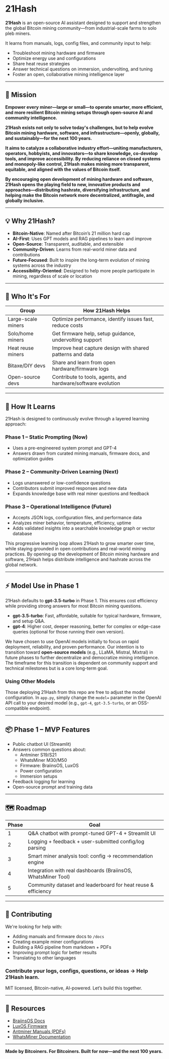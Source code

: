 # 21Hash

**21Hash** is an open-source AI assistant designed to support and strengthen the global Bitcoin mining community—from industrial-scale farms to solo pleb miners.

It learns from manuals, logs, config files, and community input to help:
- Troubleshoot mining hardware and firmware
- Optimize energy use and configurations
- Share heat reuse strategies
- Answer technical questions on immersion, undervolting, and tuning
- Foster an open, collaborative mining intelligence layer

---

## 🚀 Mission
**Empower every miner—large or small—to operate smarter, more efficient, and more resilient Bitcoin mining setups through open-source AI and community intelligence.** 

**21Hash exists not only to solve today's challenges, but to help evolve Bitcoin mining hardware, software, and infrastructure—openly, globally, and sustainably—for the next 100 years.**

**It aims to catalyze a collaborative industry effort—uniting manufacturers, operators, hobbyists, and innovators—to share knowledge, co-develop tools, and improve accessibility. By reducing reliance on closed systems and monopoly-like control, 21Hash makes mining more transparent, equitable, and aligned with the values of Bitcoin itself.**

**By encouraging open development of mining hardware and software, 21Hash opens the playing field to new, innovative products and approaches—distributing hashrate, diversifying infrastructure, and helping make the Bitcoin network more decentralized, antifragile, and globally inclusive.**

---

## 💡 Why 21Hash?
- **Bitcoin-Native**: Named after Bitcoin’s 21 million hard cap
- **AI-First**: Uses GPT models and RAG pipelines to learn and improve
- **Open-Source**: Transparent, auditable, and extensible
- **Community-Driven**: Learns from real-world miner data and contributions
- **Future-Focused**: Built to inspire the long-term evolution of mining systems across the industry
- **Accessibility-Oriented**: Designed to help more people participate in mining, regardless of scale or location

---

## 🔧 Who It's For
| Group | How 21Hash Helps |
|-------|------------------|
| Large-scale miners | Optimize performance, identify issues fast, reduce costs |
| Solo/home miners | Get firmware help, setup guidance, undervolting support |
| Heat reuse miners | Improve heat capture design with shared patterns and data |
| Bitaxe/DIY devs | Share and learn from open hardware/firmware logs |
| Open-source devs | Contribute to tools, agents, and hardware/software evolution |

---

## 🧠 How It Learns

21Hash is designed to continuously evolve through a layered learning approach:

### Phase 1 – Static Prompting (Now)
- Uses a pre-engineered system prompt and GPT-4
- Answers drawn from curated mining manuals, firmware docs, and optimization guides

### Phase 2 – Community-Driven Learning (Next)
- Logs unanswered or low-confidence questions
- Contributors submit improved responses and new data
- Expands knowledge base with real miner questions and feedback

### Phase 3 – Operational Intelligence (Future)
- Accepts JSON logs, configuration files, and performance data
- Analyzes miner behavior, temperature, efficiency, uptime
- Adds validated insights into a searchable knowledge graph or vector database

This progressive learning loop allows 21Hash to grow smarter over time, while staying grounded in open contributions and real-world mining practices. By opening up the development of Bitcoin mining hardware and software, 21Hash helps distribute intelligence and hashrate across the global network.

---

## ⚡ Model Use in Phase 1

21Hash defaults to **gpt-3.5-turbo** in Phase 1. This ensures cost efficiency while providing strong answers for most Bitcoin mining questions.

- **gpt-3.5-turbo**: Fast, affordable, suitable for typical hardware, firmware, and setup Q&A.
- **gpt-4**: Higher cost, deeper reasoning, better for complex or edge-case queries (optional for those running their own version).

We have chosen to use OpenAI models initially to focus on rapid deployment, reliability, and proven performance. Our intention is to transition toward **open-source models** (e.g., LLaMA, Mistral, Mixtral) in future phases to further decentralize and democratize mining intelligence. The timeframe for this transition is dependent on community support and technical milestones but is a core long-term goal.

### Using Other Models
Those deploying 21Hash from this repo are free to adjust the model configuration. In `app.py`, simply change the `model=` parameter in the OpenAI API call to your desired model (e.g., `gpt-4`, `gpt-3.5-turbo`, or an OSS-compatible endpoint).

---

## 📦 Phase 1 – MVP Features
- Public chatbot UI (Streamlit)
- Answers common questions about:
  - Antminer S19/S21
  - WhatsMiner M30/M50
  - Firmware: BraiinsOS, LuxOS
  - Power configuration
  - Immersion setups
- Feedback logging for learning
- Open-source prompt and training data

---

## 🗺 Roadmap
| Phase | Goal |
|-------|------|
| 1 | Q&A chatbot with prompt-tuned GPT-4 + Streamlit UI |
| 2 | Logging + feedback + user-submitted config/log parsing |
| 3 | Smart miner analysis tool: config → recommendation engine |
| 4 | Integration with real dashboards (BraiinsOS, WhatsMiner Tool) |
| 5 | Community dataset and leaderboard for heat reuse & efficiency |

---

## 🤝 Contributing
We're looking for help with:
- Adding manuals and firmware docs to `/docs`
- Creating example miner configurations
- Building a RAG pipeline from markdown + PDFs
- Improving prompt logic for better results
- Translating to other languages

### Contribute your logs, configs, questions, or ideas → Help 21Hash learn.

MIT licensed, Bitcoin-native, AI-powered. 
Let’s build this together.

---

## 🔗 Resources
- [BraiinsOS Docs](https://docs.braiins.com/)
- [LuxOS Firmware](https://luxor.tech/firmware)
- [Antminer Manuals (PDFs)](https://shop.bitmain.com/support)
- [WhatsMiner Documentation](https://whatsminer.info/)

---

**Made by Bitcoiners. For Bitcoiners. Built for now—and the next 100 years.**
